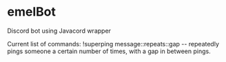 # emelBot
Discord bot using Javacord wrapper

Current list of commands:
!superping message::repeats::gap -- repeatedly pings someone a certain number of times, with a gap in between pings.
